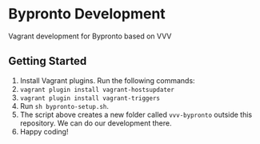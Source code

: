 Bypronto Development
====================

Vagrant development for Bypronto based on VVV

Getting Started
---------------

1. Install Vagrant plugins. Run the following commands:
  1. `vagrant plugin install vagrant-hostsupdater`
  2. `vagrant plugin install vagrant-triggers`
2. Run `sh bypronto-setup.sh`. 
3. The script above creates a new folder called `vvv-bypronto` outside this repository. We can do our development there.
4. Happy coding!
